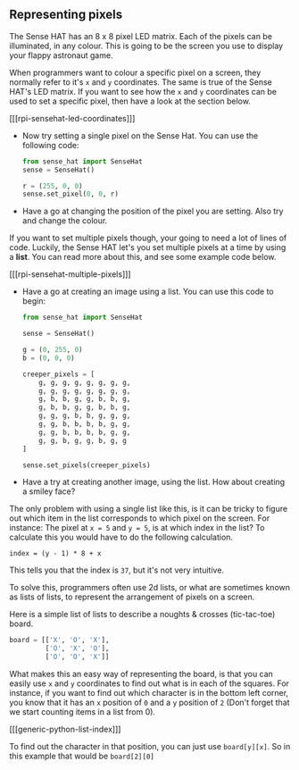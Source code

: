 ## Representing pixels

The Sense HAT has an 8 x 8 pixel LED matrix. Each of the pixels can be illuminated, in any colour. This is going to be the screen you use to display your flappy astronaut game.

When programmers want to colour a specific pixel on a screen, they normally refer to it's `x` and `y` coordinates. The same is true of the Sense HAT's LED matrix. If you want to see how the `x` and `y` coordinates can be used to set a specific pixel, then have a look at the section below.

[[[rpi-sensehat-led-coordinates]]]

- Now try setting a single pixel on the Sense Hat. You can use the following code:

	```python
	from sense_hat import SenseHat
	sense = SenseHat()

	r = (255, 0, 0)
	sense.set_pixel(0, 0, r)
	```

- Have a go at changing the position of the pixel you are setting. Also try and change the colour.

If you want to set multiple pixels though, your going to need a lot of lines of code. Luckily, the Sense HAT let's you set multiple pixels at a time by using a **list**. You can read more about this, and see some example code below.

[[[rpi-sensehat-multiple-pixels]]]

- Have a go at creating an image using a list. You can use this code to begin:

	```python
	from sense_hat import SenseHat

	sense = SenseHat()

	g = (0, 255, 0)
	b = (0, 0, 0)

	creeper_pixels = [
		g, g, g, g, g, g, g, g,
		g, g, g, g, g, g, g, g,
		g, b, b, g, g, b, b, g,
		g, b, b, g, g, b, b, g,
		g, g, g, b, b, g, g, g,
		g, g, b, b, b, b, g, g,
		g, g, b, b, b, b, g, g,
		g, g, b, g, g, b, g, g
	]

	sense.set_pixels(creeper_pixels)
	```
	
- Have a try at creating another image, using the list. How about creating a smiley face?

The only problem with using a single list like this, is it can be tricky to figure out which item in the list corresponds to which pixel on the screen. For instance: The pixel at `x = 5` and `y = 5`, is at which index in the list? To calculate this you would have to do the following calculation.

```
index = (y - 1) * 8 + x
```

This tells you that the index is `37`, but it's not very intuitive.

To solve this, programmers often use 2d lists, or what are sometimes known as lists of lists, to represent the arrangement of pixels on a screen.

Here is a simple list of lists to describe a noughts & crosses (tic-tac-toe) board.

```python
board = [['X', 'O', 'X'],
         ['O', 'X', 'O'],
         ['O', 'O', 'X']]
```

What makes this an easy way of representing the board, is that you can easily use `x` and `y` coordinates to find out what is in each of the squares. For instance, if you want to find out which character is in the bottom left corner, you know that it has an `x` position of `0` and a `y` position of `2` (Don't forget that we start counting items in a list from 0).

[[[generic-python-list-index]]]

To find out the character in that position, you can just use `board[y][x]`. So in this example that would be `board[2][0]`
